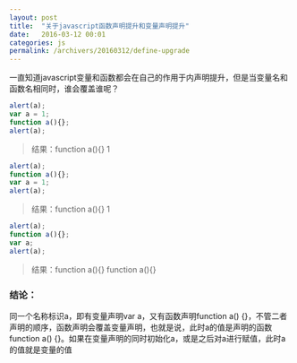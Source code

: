 ```yaml
---
layout: post
title:  "关于javascript函数声明提升和变量声明提升"
date:   2016-03-12 00:01
categories: js
permalink: /archivers/20160312/define-upgrade
---
```


一直知道javascript变量和函数都会在自己的作用于内声明提升，但是当变量名和函数名相同时，谁会覆盖谁呢？

```javascript
alert(a);
var a = 1;
function a(){};
alert(a);
```
>结果：function a(){}    1

```javascript
alert(a);
function a(){};
var a = 1;
alert(a);
```
>结果：function a(){}    1

```javascript
alert(a);
function a(){};
var a;
alert(a);
```
>结果：function a(){}    function a(){}


### 结论：

同一个名称标识a，即有变量声明var a，又有函数声明function a() {}，不管二者声明的顺序，函数声明会覆盖变量声明，也就是说，此时a的值是声明的函数function a() {}。如果在变量声明的同时初始化a，或是之后对a进行赋值，此时a的值就是变量的值


